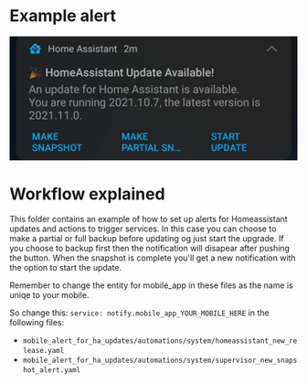 # Example alert

![screenshot](images/example_usecase.jpg)

# Workflow explained

This folder contains an example of how to set up alerts for Homeassistant updates and actions to trigger services.
In this case you can choose to make a partial or full backup before updating og just start the upgrade.
If you choose to backup first then the notification will disapear after pushing the button. When the snapshot is complete you'll get a new notification with the option to start the update.

Remember to change the entity for mobile_app in these files as the name is uniqe to your mobile.

So change this: `service: notify.mobile_app_YOUR_MOBILE_HERE` in the following files:

- `mobile_alert_for_ha_updates/automations/system/homeassistant_new_release.yaml`
- `mobile_alert_for_ha_updates/automations/system/supervisor_new_snapshot_alert.yaml`
